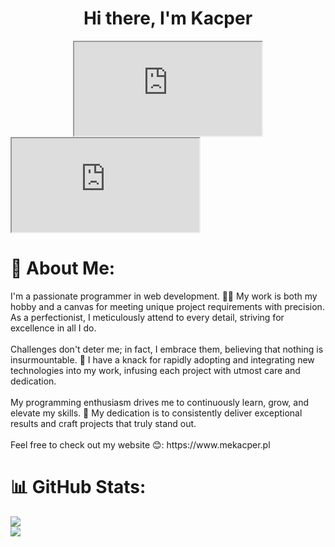 <div id="header" align="center">
  <h1>Hi there, I'm Kacper</h1><iframe src="https://lottie.host/embed/c37cc1f1-daa9-4234-8154-e71972f25be4/j17tO6zKPq.json"></iframe>
</div>
<iframe src="https://lottie.host/embed/c37cc1f1-daa9-4234-8154-e71972f25be4/j17tO6zKPq.json"></iframe>
<h1> 💫 About Me:</h1>
I'm a passionate programmer in web development. 👨‍💻 My work is both my hobby and a canvas for meeting unique project requirements with precision. As a perfectionist, I meticulously attend to every detail, striving for excellence in all I do. <br><br>Challenges don't deter me; in fact, I embrace them, believing that nothing is insurmountable. 💪 I have a knack for rapidly adopting and integrating new technologies into my work, infusing each project with utmost care and dedication. <br><br>My programming enthusiasm drives me to continuously learn, grow, and elevate my skills. 🚀 My dedication is to consistently deliver exceptional results and craft projects that truly stand out. <br><br>Feel free to check out my website 😊: https://www.mekacper.pl


# 📊 GitHub Stats:
![](https://github-readme-streak-stats.herokuapp.com/?user=XarrrdaS&theme=react&hide_border=true)<br/>
![](https://github-readme-stats.vercel.app/api/top-langs/?username=XarrrdaS&theme=react&hide_border=true&include_all_commits=false&count_private=false&layout=compact)
